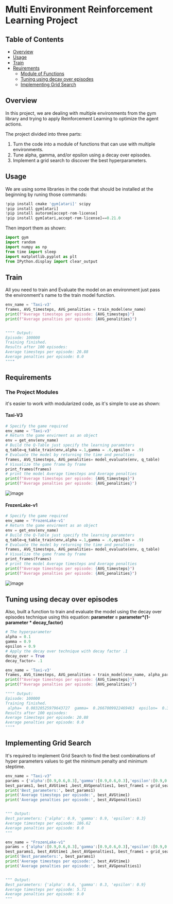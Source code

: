 # Multi Environment Reinforcement Learning Project

## Table of Contents
- [Overview](#Overview)
- [Usage](#Usage)
- [Train](#Train)
- [Reuirements](#Requirements)
	- [Module of Functions](#Module-of-Functions)
	- [Tuning using decay over episodes](#Tuning-using-decay-over-episodes)
	- [Implementing Grid Search](#Implementing-Grid-Search)

## Overview
In this project, we are dealing with multiple environments from the gym library and trying to apply Reinforcement Learning to optimize the agent actions.

The project divided into three parts:

1) Turn the code into a module of functions that can use with multiple environments.
2) Tune alpha, gamma, and/or epsilon using a decay over episodes.
3) Implement a grid search to discover the best hyperparameters.

## Usage
We are using some libraries in the code that should be installed at the beginning by runing those commands:
```python
!pip install cmake 'gym[atari]' scipy
!pip install gym[atari]
!pip install autorom[accept-rom-license]
!pip install gym[atari,accept-rom-license]==0.21.0
```
Then import them as shown:
```python
import gym
import random
import numpy as np
from time import sleep
import matplotlib.pyplot as plt
from IPython.display import clear_output
```

## Train
All you need to train and Evaluate the model on an environment just pass the environment's name to the train model function.
```python
env_name = 'Taxi-v3'
frames, AVG_timesteps, AVG_penalities = train_model(env_name)
print(f"Average timesteps per episode: {AVG_timesteps}")
print(f"Average penalties per episode: {AVG_penalities}")


"""" Output:
Episode: 100000
Training finished.
Results after 100 episodes:
Average timesteps per episode: 20.88
Average penalties per episode: 0.0
""""
```


## Requirements
### The Project Modules
it's easier to work with modularized code, as it's simple to use as shown:
#### Taxi-V3
```python
# Specify the game required
env_name = 'Taxi-v3'
# Return the game envirment as an object
env = get_env(env_name)
# Build the Q-Table just specify the learning parameters
q_table=q_table_train(env,alpha =.1,gamma = .6,epsilon = .9)
# Evaluate the model by returning the time and penalties
frames, AVG_timesteps, AVG_penalities= model_evaluate(env, q_table)
# Visualize the game frame by frame
print_frames(frames)
# print the model Average timesteps and Average penalties
print(f"Average timesteps per episode: {AVG_timesteps}")
print(f"Average penalties per episode: {AVG_penalities}")
```
![image](https://drive.google.com/uc?export=view&id=1JbugSE2wC18DotytdMyA4Pmr1Q55OOSD)

#### FrozenLake-v1
```python
# Specify the game required
env_name = 'FrozenLake-v1'
# Return the game envirment as an object
env = get_env(env_name)
# Build the Q-Table just specify the learning parameters
q_table=q_table_train(env,alpha =.1,gamma = .6,epsilon = .9)
# Evaluate the model by returning the time and penalties
frames, AVG_timesteps, AVG_penalities= model_evaluate(env, q_table)
# Visualize the game frame by frame
print_frames(frames)
# print the model Average timesteps and Average penalties
print(f"Average timesteps per episode: {AVG_timesteps}")
print(f"Average penalties per episode: {AVG_penalities}")
```

![image](https://drive.google.com/uc?export=view&id=1Fm7yM5W32CfrSZSCvIGdqrAytuY4Ocpb)


## Tuning using decay over episodes
Also, built a function to train and evaluate the model using the decay over episodes technique using this equation: **parameter = parameter\*(1-parameter \* decay_factor)**
```Python
# The hyperparameter
alpha = 0.1
gamma = 0.9
epsilon = 0.9
# Apply the decay over technique with decay factor .1
decay_over = True
decay_factor= .1

env_name = 'Taxi-v3'
frames, AVG_timesteps, AVG_penalities = train_model(env_name, alpha_para = alpha, gamma_para =gamma, epsilon_para = epsilon,decay_over=decay_over,decay_factor=decay_factor)
print(f"Average timesteps per episode: {AVG_timesteps}")
print(f"Average penalties per episode: {AVG_penalities}")

"""" Output:
Episode: 100000
Training finished.
 alpha=  0.08320525979643727  gamma=  0.2667009922469463  epsilon=  0.3104866231676667
Results after 100 episodes:
Average timesteps per episode: 20.88
Average penalties per episode: 0.0
""""
```


## Implementing Grid Search
It's required to implement Grid Search to find the best combinations of hyper parameters values to get the minimum penalty and minimum steptime.
```python
env_name = "Taxi-v3"
params = {'alpha':[0.9,0.6,0.3],'gamma':[0.9,0.6,0.3],'epsilon':[0.9,0.6,0.3]} #[0.9,0.6,0.3]
best_params1, best_AVGtime1 ,best_AVGpenalties1, best_frame1 = grid_search(env_name=env_name,parameters=params,decay_over=False,decay_factor=.1)
print('Best_parameters:', best_params1)
print('Average timesteps per episode:', best_AVGtime1)
print('Average penalties per episode:', best_AVGpenalties1)


""" Output:
Best_parameters: {'alpha': 0.9, 'gamma': 0.9, 'epsilon': 0.3}
Average timesteps per episode: 186.62
Average penalties per episode: 0.0
"""

```

```python
env_name = "FrozenLake-v1"
params = {'alpha':[0.9,0.6,0.3],'gamma':[0.9,0.6,0.3],'epsilon':[0.9,0.6,0.3]} #[0.9,0.6,0.3]
best_params1, best_AVGtime1 ,best_AVGpenalties1, best_frame1 = grid_search(env_name=env_name,parameters=params,decay_over=False,decay_factor=.1)
print('Best_parameters:', best_params1)
print('Average timesteps per episode:', best_AVGtime1)
print('Average penalties per episode:', best_AVGpenalties1)


""" Output:
Best_parameters: {'alpha': 0.6, 'gamma': 0.3, 'epsilon': 0.9}
Average timesteps per episode: 5.71
Average penalties per episode: 0.0
"""

```
